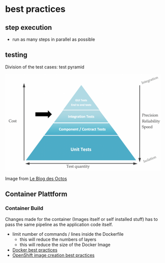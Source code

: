 # best practices

## step execution

* run as many steps in parallel as possible

## testing

Division of the test cases: test pyramid

![Test Pyramid](images/test-pyramid.png)

Image from [Le Blog des Octos](https://blog.octo.com/en/the-test-pyramid-in-practice-5-5/)

## Container Plattform

### Container Build

Changes made for the container (Images itself or self installed stuff) has to pass the same pipeline as the application code itself.

* limit number of commands / lines inside the Dockerfile
  * this will reduce the numbers of layers
  * this will reduce the size of the Docker Image
* [Docker best practices](https://docs.docker.com/develop/develop-images/dockerfile_best-practices/)
* [OpenShift image creation best practices](https://docs.openshift.com/container-platform/4.2/openshift_images/create-images.html)
